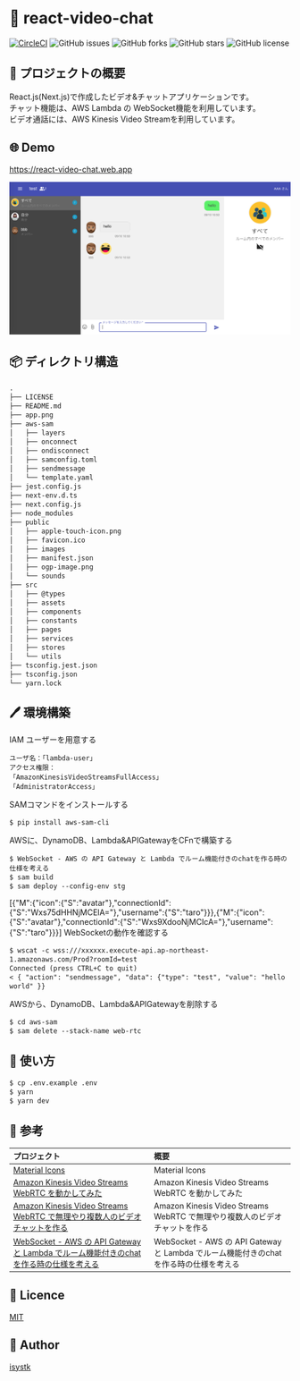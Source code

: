 🌙 react-video-chat
====

[![CircleCI](https://circleci.com/gh/isystk/react-video-chat/tree/master.svg?style=svg)](https://circleci.com/gh/isystk/react-video-chat/tree/master)
![GitHub issues](https://img.shields.io/github/issues/isystk/react-video-chat)
![GitHub forks](https://img.shields.io/github/forks/isystk/react-video-chat)
![GitHub stars](https://img.shields.io/github/stars/isystk/react-video-chat)
![GitHub license](https://img.shields.io/github/license/isystk/react-video-chat)

## 📗 プロジェクトの概要

React.js(Next.js)で作成したビデオ&チャットアプリケーションです。<br/>
チャット機能は、AWS Lambda の WebSocket機能を利用しています。<br/>
ビデオ通話には、AWS Kinesis Video Streamを利用しています。

## 🌐 Demo

https://react-video-chat.web.app

![投稿画面](./app.png "投稿画面")


## 📦 ディレクトリ構造

```
.
├── LICENSE
├── README.md
├── app.png
├── aws-sam
│   ├── layers
│   ├── onconnect
│   ├── ondisconnect
│   ├── samconfig.toml
│   ├── sendmessage
│   └── template.yaml
├── jest.config.js
├── next-env.d.ts
├── next.config.js
├── node_modules
├── public
│   ├── apple-touch-icon.png
│   ├── favicon.ico
│   ├── images
│   ├── manifest.json
│   ├── ogp-image.png
│   └── sounds
├── src
│   ├── @types
│   ├── assets
│   ├── components
│   ├── constants
│   ├── pages
│   ├── services
│   ├── stores
│   └── utils
├── tsconfig.jest.json
├── tsconfig.json
└── yarn.lock
```

## 🖊️ 環境構築

IAM ユーザーを用意する
```
ユーザ名：「lambda-user」
アクセス権限：
「AmazonKinesisVideoStreamsFullAccess」
「AdministratorAccess」
```

SAMコマンドをインストールする
```
$ pip install aws-sam-cli
```

AWSに、DynamoDB、Lambda&APIGatewayをCFnで構築する
```
$ WebSocket - AWS の API Gateway と Lambda でルーム機能付きのchatを作る時の仕様を考える
$ sam build
$ sam deploy --config-env stg
```
[{"M":{"icon":{"S":"avatar"},"connectionId":{"S":"Wxs75dHHNjMCElA="},"username":{"S":"taro"}}},{"M":{"icon":{"S":"avatar"},"connectionId":{"S":"Wxs9XdooNjMCIcA="},"username":{"S":"taro"}}}]
WebSocketの動作を確認する
```
$ wscat -c wss:///xxxxxx.execute-api.ap-northeast-1.amazonaws.com/Prod?roomId=test
Connected (press CTRL+C to quit)
< { "action": "sendmessage", "data": {"type": "test", "value": "hello world" }}
```

AWSから、DynamoDB、Lambda&APIGatewayを削除する
```
$ cd aws-sam
$ sam delete --stack-name web-rtc
```

## 💬 使い方

```
$ cp .env.example .env
$ yarn
$ yarn dev
```

## 🎨 参考

| プロジェクト| 概要|
| :---------------------------------------| :-------------------------------|
| [Material Icons](https://v4.mui.com/components/material-icons/)| Material Icons |
| [Amazon Kinesis Video Streams WebRTC を動かしてみた](https://qiita.com/massie_g/items/b6d3513d06a28ba89677)| Amazon Kinesis Video Streams WebRTC を動かしてみた |
| [Amazon Kinesis Video Streams WebRTC で無理やり複数人のビデオチャットを作る](https://qiita.com/massie_g/items/4cdf475ab623757a2630)| Amazon Kinesis Video Streams WebRTC で無理やり複数人のビデオチャットを作る |
| [WebSocket - AWS の API Gateway と Lambda でルーム機能付きのchatを作る時の仕様を考える](https://qiita.com/anfangd/items/ebcd77173341b10b3684)| WebSocket - AWS の API Gateway と Lambda でルーム機能付きのchatを作る時の仕様を考える |


## 🎫 Licence

[MIT](https://github.com/isystk/react-video-chat/blob/master/LICENSE)

## 👀 Author

[isystk](https://github.com/isystk)

